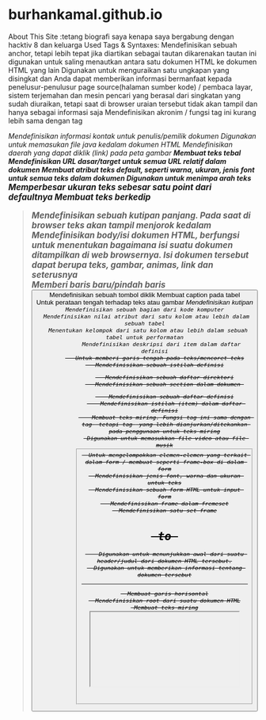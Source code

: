 # burhankamal.github.io
About This Site :tetang biografi saya kenapa saya bergabung dengan hacktiv 8 dan keluarga 
Used Tags & Syntaxes: 
<a>	Mendefinisikan sebuah anchor, tetapi lebih tepat jika diartikan sebagai tautan dikarenakan tautan ini digunakan untuk saling menautkan antara satu dokumen HTML ke dokumen HTML yang lain 
<abbr>	Digunakan untuk menguraikan satu ungkapan yang disingkat dan Anda dapat memberikan informasi bermanfaat kepada penelusur-penulusur page source(halaman sumber kode) / pembaca layar, sistem terjemahan dan mesin pencari yang berasal dari singkatan yang sudah diuraikan, tetapi saat di browser uraian tersebut tidak akan tampil dan hanya sebagai informasi saja
<acronym>	Mendefinisikan akronim / fungsi tag ini kurang lebih sama dengan tag <abbr>
<address>	Mendefinisikan informasi kontak untuk penulis/pemilik dokumen
<applet>	Digunakan untuk memasukan file java kedalam dokumen HTML
<area />	Mendefinisikan daerah yang dapat diklik (link) pada peta gambar
<b>	Membuat teks tebal
<base />	Mendefinisikan URL dasar/target untuk semua URL relatif dalam dokumen
<basefont />	Membuat atribut teks default, seperti warna, ukuran, jenis font untuk semua teks dalam dokumen
<bdo>	Digunakan untuk menimpa arah teks
<big>	Memperbesar ukuran teks sebesar satu point dari defaultnya
<blink>	Membuat teks berkedip
<blockquote>	Mendefinisikan sebuah kutipan panjang. Pada saat di browser teks akan tampil menjorok kedalam 
<body>	Mendefinisikan body/isi dokumen HTML, berfungsi untuk menentukan bagaimana isi suatu dokumen ditampilkan di web browsernya. Isi dokumen tersebut dapat berupa teks, gambar, animas, link dan seterusnya
<br />	Memberi baris baru/pindah baris
<button>	Mendefinisikan sebuah tombol diklik
<caption>	Membuat caption pada tabel
<center>	Untuk perataan tengah terhadap teks atau gambar 
<cite>	Mendefinisikan kutipan
<code>	Mendefinisikan sebuah bagian dari kode komputer
<col />	Mendefinisikan nilai atribut dari satu kolom atau lebih dalam sebuah tabel
<colgroup>	Menentukan kelompok dari satu kolom atau lebih dalam sebuah tabel untuk performatan
<dd>	Mendefinisikan deskripsi dari item dalam daftar definisi
<del>	Untuk memberi garis tengah pada teks/mencoret teks
<dfn>	Mendefinisikan sebuah istilah definisi
<dir>	Mendefinisikan sebuah daftar direktori
<div>	Mendefinisikan sebuah section dalam dokumen 
<dl>	Mendefinisikan sebuah daftar definisi
<dt>	Mendefinisikan istilah (item) dalam daftar definisi
<em>	Membuat teks miring. Fungsi tag ini sama dengan tag <i> tetapi tag <em> yang lebih dianjurkan/ditekankan pada penggunaan untuk teks miring
<embed>	Digunakan untuk memasukkan file video atau file musik
<fieldset>	Untuk mengelompokkan elemen-elemen yang terkait dalam form / membuat seperti frame-box di dalam form
<font>	Mendefinisikan jenis font, warna dan ukuran untuk teks
<form>	Mendefinisikan sebuah form HTML untuk input form
<frame />	Mendefinisikan frame dalam fremeset
<frameset>	Mendefinisikan satu set frame
<h1> to <h6>	Digunakan untuk menunjukkan awal dari suatu header/judul dari dokumen HTML tersebut.
<head>	Digunakan untuk memberikan informasi tentang dokumen tersebut
<hr />	Membuat garis horisontal
<html>	Mendefinisikan root dari suatu dokumen HTML
<i>	Membuat teks miring
<iframe>	Mendefinisikan sebuah inline frame
<img />	Berfungsi untuk menampilkan gambar pada dokumen HTML
<input />	Mendefinisikan input field pada form
<ins>	Membuat teks bergaris bawah
<kbd>	Mendefinisikan teks yang di input dari keyboard
<label>	Mendefinisikan label untuk sebuah elemen <input>
<legend>	Mendefinisikan sebuah caption untuk elemen <fieldset>
<li>	Digunakan untuk menampilkan informasi dalam bentuk item daftar 
<link />	Mendefinisikan hubungan antara dokumen dan sumber eksternalnya
<listing>	Fungsi tag ini sama dengan tag <pre> dan dianjurkan menggunakan tag <pre> karena tag <listing> tidak layak/diprotes
<map>	Mendefinisikan client-side peta gambar
<marquee> 	Membuat teks berjalan secara vertikal atau horisontal
<menu>	Mendefinisikan sebuah daftar menu
<meta />	Mendefinisikan metadata tentang sebuah dokumen HTML
<nobr>	Mencegah ganti baris pada teks atau gambar
<noframes>	Jika browser user tidak mendukung frame
<noscript>	Jika browser user tidak mendukung client-side scripts
<object>	meletakkan embed sebuah objek
<ol>	Mendefinisikan daftar dalam format penomoran
<optgroup>	Menampilkan beberapa pilihan yang sudah dikelompokkan dalam bentuk sebuah daftar drop-down
<option>	Menampilkan beberapa pilihan yang berbentuk dalam sebuah daftar drop-down
<p>	Membuat sebuah paragraf
<param />	Mendefinisikan sebuah parameter untuk objek
<pre>	Membuat teks dengan ukuran huruf yang sama
<q>	Mendefinisikan sebuah kutipan singkat
<s>	Untuk memberi garis tengah pada teks/mencoret teks, fungsi tag ini sama dengan tag <del> tetapi tag <s> tidak dianjurkan sebagai gantinya menggunakan tag <del>

about me: saya adalah burhan saya lahir di bandung,saya anak dari 3 bersaudara saya inggin bergabung dengan hacktiv 8 karena saya inggin belajar jadi web developer meskipun saya tidak memiliki basic IT tapi saya tetap mencoba.
